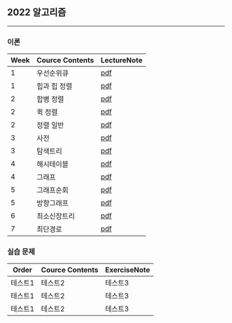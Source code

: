 ## 2022 알고리즘
-----
### 이론
|Week|Cource Contents|LectureNote|
|------|---|---|
|1|우선순위큐|[pdf](https://github.com/0l0l4l4/2022_Summer_Algorithm/blob/main/이론/5.pdf)|
|1|힙과 힙 정렬|[pdf](https://github.com/0l0l4l4/2022_Summer_Algorithm/blob/main/이론/6.pdf)|
|2|합병 정렬|[pdf](https://github.com/0l0l4l4/2022_Summer_Algorithm/blob/main/이론/7.pdf)|
|2|퀵 정렬|[pdf](https://github.com/0l0l4l4/2022_Summer_Algorithm/blob/main/이론/8.pdf)|
|2|정렬 일반|[pdf](https://github.com/0l0l4l4/2022_Summer_Algorithm/blob/main/이론/9.pdf)|
|3|사전|[pdf](https://github.com/0l0l4l4/2022_Summer_Algorithm/blob/main/이론/10.pdf)|
|3|탐색트리|[pdf](https://github.com/0l0l4l4/2022_Summer_Algorithm/blob/main/이론/11.pdf)|
|4|해시테이블|[pdf](https://github.com/0l0l4l4/2022_Summer_Algorithm/blob/main/이론/12.pdf)|
|4|그래프|[pdf](https://github.com/0l0l4l4/2022_Summer_Algorithm/blob/main/이론/13.pdf)|
|5|그래프순회|[pdf](https://github.com/0l0l4l4/2022_Summer_Algorithm/blob/main/이론/14.pdf)|
|5|방향그래프|[pdf](https://github.com/0l0l4l4/2022_Summer_Algorithm/blob/main/이론/15.pdf)|
|6|최소신장트리|[pdf](https://github.com/0l0l4l4/2022_Summer_Algorithm/blob/main/이론/16.pdf)|
|7|최단경로|[pdf](https://github.com/0l0l4l4/2022_Summer_Algorithm/blob/main/이론/17.pdf)|

### 실습 문제
|Order|Cource Contents|ExerciseNote|
|------|---|---|
|테스트1|테스트2|테스트3|
|테스트1|테스트2|테스트3|
|테스트1|테스트2|테스트3|
